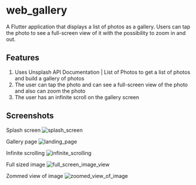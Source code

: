 
# web_gallery

A Flutter application that displays a list of photos as a gallery. Users can tap the photo to see a full-screen view of it
with the possibility to zoom in and out.

## Features
1. Uses Unsplash API Documentation | List of Photos to get a list of photos and build a gallery of photos
2. The user can tap the photo and can see a full-screen view of the photo and also can zoom the photo
3. The user has an infinite scroll on the gallery screen

## Screenshots

Splash screen
![splash_screen](/web_gallery/screenshots/splash_screen.png?raw=true "splash_screen")

Gallery page
![landing_page](/web_gallery/screenshots/landing_page.png?raw=true "landing_page")

Infinite scrolling 
![infinite_scrolling](/web_gallery/screenshots/infinite_scrolling.png?raw=true "infinite_scrolling")

Full sized image
![full_screen_image_view](/web_gallery/screenshots/full_screen_image_view.png?raw=true "full_screen_image_view")

Zommed view of image
![zoomed_view_of_image](/web_gallery/screenshots/zoomed_view_of_image.png?raw=true "zoomed_view_of_image")
